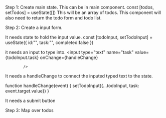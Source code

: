 Step 1: 
Create main state. This can be in main component.
const [todos, setTodos] = useState([])
This will be an array of todos.
This component will also need to return the todo form and todo list.

Step 2: Create a input form. 

It needs state to hold the input value.
const [todoInput, setTodoInput] = useState({
        id:"",
        task:"",
        completed:false
    })

it needs an input to type into.
      <input
            type="text"
            name="task"
            value={todoInput.task}
            onChange={handleChange}
                        
            />

It needs a handleChange to connect the inputed typed text to the state.

 function handleChange(event) {
        setTodoInput({...todoInput, task: event.target.value})
    }

It needs a submit button

Step 3:
Map over todos



